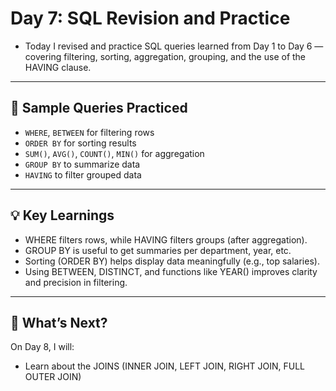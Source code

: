 # Day 7: SQL Revision and Practice
- Today I revised and practice SQL queries learned from Day 1 to Day 6 — covering filtering, sorting, aggregation, grouping, and the use of the HAVING clause.
---

## 📌 Sample Queries Practiced
- `WHERE`, `BETWEEN` for filtering rows
- `ORDER BY` for sorting results
- `SUM()`, `AVG()`, `COUNT()`, `MIN()` for aggregation
- `GROUP BY` to summarize data
- `HAVING` to filter grouped data
---

## 💡 Key Learnings
- WHERE filters rows, while HAVING filters groups (after aggregation).
- GROUP BY is useful to get summaries per department, year, etc.
- Sorting (ORDER BY) helps display data meaningfully (e.g., top salaries).
- Using BETWEEN, DISTINCT, and functions like YEAR() improves clarity and precision in filtering.
---

## 🚀 What’s Next?
On Day 8, I will:
- Learn about the JOINS (INNER JOIN, LEFT JOIN, RIGHT JOIN, FULL OUTER JOIN)
